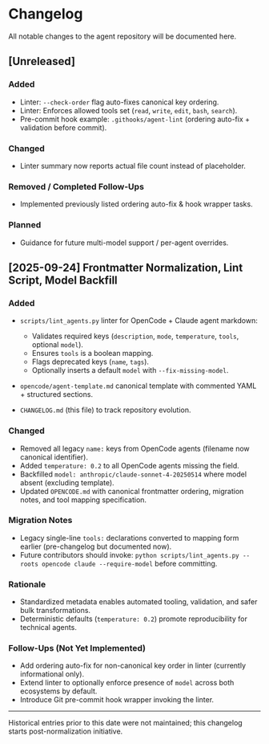 # Changelog

All notable changes to the agent repository will be documented here.

## [Unreleased]
### Added
- Linter: `--check-order` flag auto-fixes canonical key ordering.
- Linter: Enforces allowed tools set (`read`, `write`, `edit`, `bash`, `search`).
- Pre-commit hook example: `.githooks/agent-lint` (ordering auto-fix + validation before commit).

### Changed
- Linter summary now reports actual file count instead of placeholder.

### Removed / Completed Follow-Ups
- Implemented previously listed ordering auto-fix & hook wrapper tasks.

### Planned
- Guidance for future multi-model support / per-agent overrides.

## [2025-09-24] Frontmatter Normalization, Lint Script, Model Backfill
### Added
- `scripts/lint_agents.py` linter for OpenCode + Claude agent markdown:
  - Validates required keys (`description`, `mode`, `temperature`, `tools`, optional `model`).
  - Ensures `tools` is a boolean mapping.
  - Flags deprecated keys (`name`, `tags`).
  - Optionally inserts a default `model` with `--fix-missing-model`.

- `opencode/agent-template.md` canonical template with commented YAML + structured sections.
- `CHANGELOG.md` (this file) to track repository evolution.

### Changed
- Removed all legacy `name:` keys from OpenCode agents (filename now canonical identifier).
- Added `temperature: 0.2` to all OpenCode agents missing the field.
- Backfilled `model: anthropic/claude-sonnet-4-20250514` where model absent (excluding template).
- Updated `OPENCODE.md` with canonical frontmatter ordering, migration notes, and tool mapping specification.

### Migration Notes
- Legacy single-line `tools:` declarations converted to mapping form earlier (pre-changelog but documented now).
- Future contributors should invoke: `python scripts/lint_agents.py --roots opencode claude --require-model` before committing.

### Rationale
- Standardized metadata enables automated tooling, validation, and safer bulk transformations.
- Deterministic defaults (`temperature: 0.2`) promote reproducibility for technical agents.

### Follow-Ups (Not Yet Implemented)
- Add ordering auto-fix for non-canonical key order in linter (currently informational only).
- Extend linter to optionally enforce presence of `model` across both ecosystems by default.
- Introduce Git pre-commit hook wrapper invoking the linter.

---
Historical entries prior to this date were not maintained; this changelog starts post-normalization initiative.
